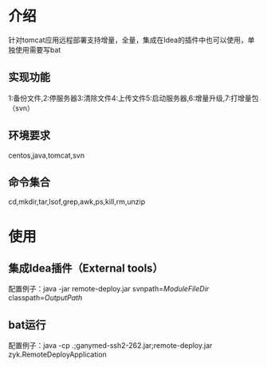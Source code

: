 # 介绍
针对tomcat应用远程部署支持增量，全量，集成在Idea的插件中也可以使用，单独使用需要写bat
## 实现功能
1:备份文件,2:停服务器3:清除文件4:上传文件5:启动服务器,6:增量升级,7:打增量包（svn）
## 环境要求
centos,java,tomcat,svn
## 命令集合
cd,mkdir,tar,lsof,grep,awk,ps,kill,rm,unzip

# 使用
## 集成Idea插件（External tools）
配置例子：java -jar remote-deploy.jar svnpath=$ModuleFileDir$ classpath=$OutputPath$
## bat运行
配置例子：java -cp .;ganymed-ssh2-262.jar;remote-deploy.jar zyk.RemoteDeployApplication
